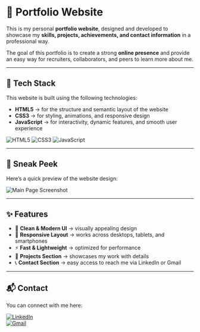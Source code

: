 # 🌟 Portfolio Website

This is my personal **portfolio website**, designed and developed to showcase my **skills, projects, achievements, and contact information** in a professional way.  

The goal of this portfolio is to create a strong **online presence** and provide an easy way for recruiters, collaborators, and peers to learn more about me.

---

## 🚀 Tech Stack

This website is built using the following technologies:  

- **HTML5** → for the structure and semantic layout of the website  
- **CSS3** → for styling, animations, and responsive design  
- **JavaScript** → for interactivity, dynamic features, and smooth user experience  

![HTML5](https://img.shields.io/badge/HTML5-E34F26?style=for-the-badge&logo=html5&logoColor=white)
![CSS3](https://img.shields.io/badge/CSS3-1572B6?style=for-the-badge&logo=css3&logoColor=white)
![JavaScript](https://img.shields.io/badge/JavaScript-F7DF1E?style=for-the-badge&logo=javascript&logoColor=black)

---

## 📸 Sneak Peek
Here’s a quick preview of the website design:  

![Main Page Screenshot](screenshot.png)

---

## ✨ Features

- 🎨 **Clean & Modern UI** → visually appealing design  
- 📱 **Responsive Layout** → works across desktops, tablets, and smartphones  
- ⚡ **Fast & Lightweight** → optimized for performance  
- 📂 **Projects Section** → showcases my work with details  
- 📞 **Contact Section** → easy access to reach me via LinkedIn or Gmail  

---

## 📬 Contact

You can connect with me here:  

[![LinkedIn](https://img.shields.io/badge/LinkedIn-0077B5?style=for-the-badge&logo=linkedin&logoColor=white)](https://www.linkedin.com/in/slesha-panda-257891253/)  
[![Gmail](https://img.shields.io/badge/Gmail-D14836?style=for-the-badge&logo=gmail&logoColor=white)](mailto:slesha1panda48@ves.ac.in)
